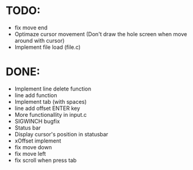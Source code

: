 TODO:
=====
- fix move end
- Optimaze cursor movement (Don't draw the hole screen when move around with cursor)
- Implement file load (file.c)

DONE:
=====
- Implement line delete function
- line add function
- Implement tab (with spaces)
- line add offset ENTER key
- More functionallity in input.c
- SIGWINCH bugfix
- Status bar
- Display cursor's position in statusbar
- xOffset implement
- fix move down
- fix move left
- fix scroll when press tab
